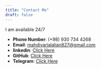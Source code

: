 ```yaml
---
title: "Contact Me"
draft: false
---
```


I am available 24/7 

- **Phone Number**: (+98) 930 734 4268
- **Email**: mahdiyarjalalian827@gmail.com
- **linkedin**: [Click Here](https://www.linkedin.com/in/mahdiyar-jalalian-3ba9a8273/)
- **GitHub**: [Click Here](https://github.com/Mahdyiar)
- **Telegram**: [Click Here](https://t.me/jmahdiyarj)

